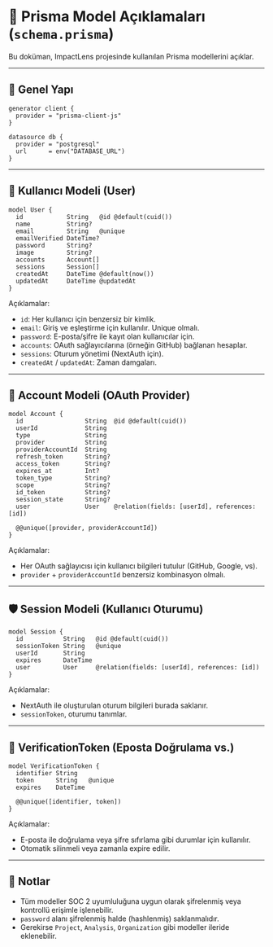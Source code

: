 
# 📘 Prisma Model Açıklamaları (`schema.prisma`)

Bu doküman, ImpactLens projesinde kullanılan Prisma modellerini açıklar.

---

## 🔧 Genel Yapı

```prisma
generator client {
  provider = "prisma-client-js"
}

datasource db {
  provider = "postgresql"
  url      = env("DATABASE_URL")
}
```

---

## 👤 Kullanıcı Modeli (User)

```prisma
model User {
  id            String   @id @default(cuid())
  name          String?
  email         String   @unique
  emailVerified DateTime?
  password      String?
  image         String?
  accounts      Account[]
  sessions      Session[]
  createdAt     DateTime @default(now())
  updatedAt     DateTime @updatedAt
}
```

Açıklamalar:
- `id`: Her kullanıcı için benzersiz bir kimlik.
- `email`: Giriş ve eşleştirme için kullanılır. Unique olmalı.
- `password`: E-posta/şifre ile kayıt olan kullanıcılar için.
- `accounts`: OAuth sağlayıcılarına (örneğin GitHub) bağlanan hesaplar.
- `sessions`: Oturum yönetimi (NextAuth için).
- `createdAt` / `updatedAt`: Zaman damgaları.

---

## 🔐 Account Modeli (OAuth Provider)

```prisma
model Account {
  id                 String  @id @default(cuid())
  userId             String
  type               String
  provider           String
  providerAccountId  String
  refresh_token      String?
  access_token       String?
  expires_at         Int?
  token_type         String?
  scope              String?
  id_token           String?
  session_state      String?
  user               User    @relation(fields: [userId], references: [id])

  @@unique([provider, providerAccountId])
}
```

Açıklamalar:
- Her OAuth sağlayıcısı için kullanıcı bilgileri tutulur (GitHub, Google, vs).
- `provider` + `providerAccountId` benzersiz kombinasyon olmalı.

---

## 🛡 Session Modeli (Kullanıcı Oturumu)

```prisma
model Session {
  id           String   @id @default(cuid())
  sessionToken String   @unique
  userId       String
  expires      DateTime
  user         User     @relation(fields: [userId], references: [id])
}
```

Açıklamalar:
- NextAuth ile oluşturulan oturum bilgileri burada saklanır.
- `sessionToken`, oturumu tanımlar.

---

## 🔑 VerificationToken (Eposta Doğrulama vs.)

```prisma
model VerificationToken {
  identifier String
  token      String   @unique
  expires    DateTime

  @@unique([identifier, token])
}
```

Açıklamalar:
- E-posta ile doğrulama veya şifre sıfırlama gibi durumlar için kullanılır.
- Otomatik silinmeli veya zamanla expire edilir.

---

## 📌 Notlar

- Tüm modeller SOC 2 uyumluluğuna uygun olarak şifrelenmiş veya kontrollü erişimle işlenebilir.
- `password` alanı şifrelenmiş halde (hashlenmiş) saklanmalıdır.
- Gerekirse `Project`, `Analysis`, `Organization` gibi modeller ileride eklenebilir.
